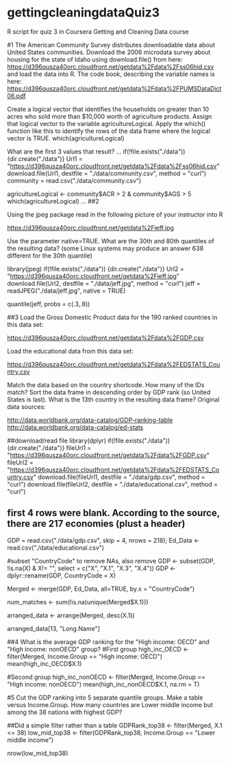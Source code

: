 # gettingcleaningdataQuiz3
R script for quiz 3 in Coursera Getting and Cleaning Data course

#1
The American Community Survey distributes downloadable data about United States communities. Download the 2006 microdata survey about housing for the state of Idaho using download.file() from here: 
https://d396qusza40orc.cloudfront.net/getdata%2Fdata%2Fss06hid.csv
and load the data into R. The code book, describing the variable names is here:
https://d396qusza40orc.cloudfront.net/getdata%2Fdata%2FPUMSDataDict06.pdf

Create a logical vector that identifies the households on greater than 10 acres who sold more than $10,000 worth of agriculture products. Assign that logical vector to the variable agricultureLogical. Apply the which() function like this to identify the rows of the data frame where the logical vector is TRUE.
which(agricultureLogical)

What are the first 3 values that result?
...
if(!file.exists("./data")) {dir.create("./data")}
Url1 = "https://d396qusza40orc.cloudfront.net/getdata%2Fdata%2Fss06hid.csv"
download.file(Url1, destfile = "./data/community.csv", method = "curl")
community = read.csv("./data/community.csv")

agricultureLogical <- community$ACR > 2 & community$AGS > 5
which(agricultureLogical)
...
##2

Using the jpeg package read in the following picture of your instructor into R

https://d396qusza40orc.cloudfront.net/getdata%2Fjeff.jpg

Use the parameter native=TRUE. What are the 30th and 80th quantiles of the resulting data? (some Linux systems may produce an answer 638 different for the 30th quantile)

library(jpeg)
if(!file.exists("./data")) {dir.create("./data")}
Url2 = "https://d396qusza40orc.cloudfront.net/getdata%2Fjeff.jpg"
download.file(Url2, destfile = "./data/jeff.jpg", method = "curl")
jeff = readJPEG("./data/jeff.jpg", native = TRUE)

quantile(jeff, probs = c(.3,.8))

##3
Load the Gross Domestic Product data for the 190 ranked countries in this data set:
  
https://d396qusza40orc.cloudfront.net/getdata%2Fdata%2FGDP.csv

Load the educational data from this data set:
  
https://d396qusza40orc.cloudfront.net/getdata%2Fdata%2FEDSTATS_Country.csv

Match the data based on the country shortcode. How many of the IDs match? Sort the data frame in descending order by GDP rank (so United States is last). What is the 13th country in the resulting data frame?
Original data sources:
  
http://data.worldbank.org/data-catalog/GDP-ranking-table
http://data.worldbank.org/data-catalog/ed-stats


##download/read file
library(dplyr)
if(!file.exists("./data")) {dir.create("./data")}
fileUrl1 = "https://d396qusza40orc.cloudfront.net/getdata%2Fdata%2FGDP.csv"
fileUrl2 = "https://d396qusza40orc.cloudfront.net/getdata%2Fdata%2FEDSTATS_Country.csv"
download.file(fileUrl1, destfile = "./data/gdp.csv", method = "curl")
download.file(fileUrl2, destfile = "./data/educational.csv", method = "curl")
## first 4 rows were blank. According to the source, there are 217 economies (plust a header)
GDP = read.csv("./data/gdp.csv", skip = 4, nrows = 218); Ed_Data <- read.csv("./data/educational.csv")

#subset "CountryCode" to remove NAs, also remove 
GDP <- subset(GDP, !is.na(X) & X!= "", select = c("X", "X.1", "X.3", "X.4"))
GDP <- dplyr::rename(GDP, CountryCode = X)

Merged <- merge(GDP, Ed_Data, all=TRUE, by.x = "CountryCode")

num_matches <- sum(!is.na(unique(Merged$X.1)))

arranged_data <- arrange(Merged, desc(X.1))

arranged_data[13, "Long.Name"]


##4
What is the average GDP ranking for the "High income: OECD" and "High income: nonOECD" group?
#First group
high_inc_OECD <- filter(Merged, Income.Group == "High income: OECD")
mean(high_inc_OECD$X.1)

#Second group
high_inc_nonOECD <- filter(Merged, Income.Group == "High income: nonOECD")
mean(high_inc_nonOECD$X.1, na.rm = T)


#5
Cut the GDP ranking into 5 separate quantile groups. Make a table versus Income.Group. How many countries are Lower middle income but among the 38 nations with highest GDP?

##Did a simple filter rather than a table
GDPRank_top38 <- filter(Merged, X.1 <= 38)
low_mid_top38 <- filter(GDPRank_top38, Income.Group == "Lower middle income")

nrow(low_mid_top38)
